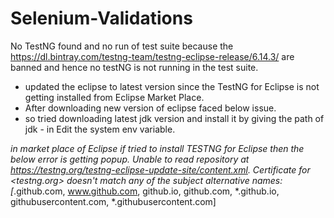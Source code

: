 # Selenium-Validations

No TestNG found and no run of test suite
 because the https://dl.bintray.com/testng-team/testng-eclipse-release/6.14.3/ are banned and hence no testNG is not running in the test suite.

* updated the eclipse to latest version since the TestNG for Eclipse is not getting installed from Eclipse Market Place.
* After downloading new version of eclipse faced below issue.
* so tried downloading latest jdk version and install it by giving the path of jdk - in Edit the system env variable.

*in market place of Eclipse if tried to install TESTNG for Eclipse then the below error is getting popup.
Unable to read repository at https://testng.org/testng-eclipse-update-site/content.xml.
Certificate for <testng.org> doesn't match any of the subject alternative names: 
[*.github.com, www.github.com, github.io, github.com, *.github.io, githubusercontent.com, *.githubusercontent.com]
